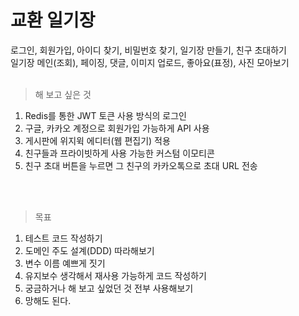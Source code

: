 # 교환 일기장
   로그인, 회원가입, 아이디 찾기, 비밀번호 찾기, 일기장 만들기, 친구 초대하기
<br>
   일기장 메인(조회), 페이징, 댓글, 이미지 업로드, 좋아요(표정), 사진 모아보기
<br>
<br>

> 해 보고 싶은 것

1. Redis를 통한 JWT 토큰 사용 방식의 로그인
2. 구글, 카카오 계정으로 회원가입 가능하게 API 사용
3. 게시판에 위지윅 에디터(웹 편집기) 적용
4. 친구들과 프라이빗하게 사용 가능한 커스텀 이모티콘
5. 친구 초대 버튼을 누르면 그 친구의 카카오톡으로 초대 URL 전송
<br>
<br>

> 목표

1. 테스트 코드 작성하기
2. 도메인 주도 설계(DDD) 따라해보기
3. 변수 이름 예쁘게 짓기
4. 유지보수 생각해서 재사용 가능하게 코드 작성하기
5. 궁금하거나 해 보고 싶었던 것 전부 사용해보기
6. 망해도 된다.
<br>
